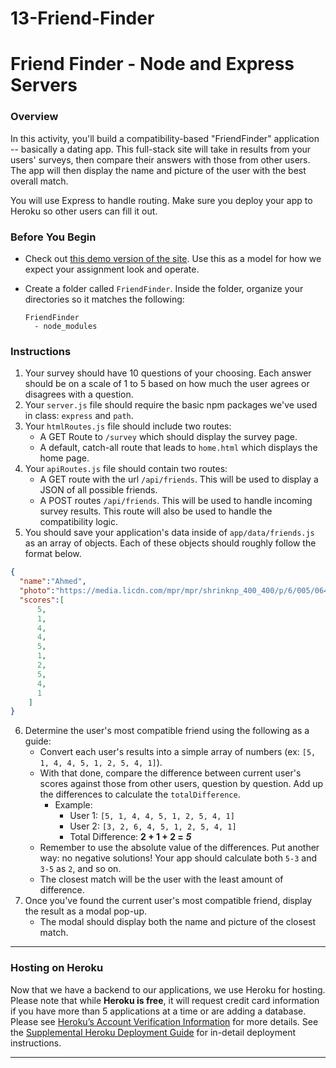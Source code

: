 # 13-Friend-Finder

# Friend Finder - Node and Express Servers
### Overview
In this activity, you'll build a compatibility-based "FriendFinder" application -- basically a dating app. This full-stack site will take in results from your users' surveys, then compare their answers with those from other users. The app will then display the name and picture of the user with the best overall match.

You will use Express to handle routing. Make sure you deploy your app to Heroku so other users can fill it out.


### Before You Begin
* Check out [this demo version of the site](https://friend-finder-fsf.herokuapp.com/). Use this as a model for how we expect your assignment look and operate.
* Create a folder called `FriendFinder`. Inside the folder, organize your directories so it matches the following:

  ```
  FriendFinder
    - node_modules
  ```

### Instructions
1. Your survey should have 10 questions of your choosing. Each answer should be on a scale of 1 to 5 based on how much the user agrees or disagrees with a question.
2. Your `server.js` file should require the basic npm packages we've used in class: `express` and `path`.
3. Your `htmlRoutes.js` file should include two routes:
   * A GET Route to `/survey` which should display the survey page.
   * A default, catch-all route that leads to `home.html` which displays the home page.
4. Your `apiRoutes.js` file should contain two routes:
   * A GET route with the url `/api/friends`. This will be used to display a JSON of all possible friends.
   * A POST routes `/api/friends`. This will be used to handle incoming survey results. This route will also be used to handle the compatibility logic.
5. You should save your application's data inside of `app/data/friends.js` as an array of objects. Each of these objects should roughly follow the format below.
```json
{
  "name":"Ahmed",
  "photo":"https://media.licdn.com/mpr/mpr/shrinknp_400_400/p/6/005/064/1bd/3435aa3.jpg",
  "scores":[
      5,
      1,
      4,
      4,
      5,
      1,
      2,
      5,
      4,
      1
    ]
}
```
6. Determine the user's most compatible friend using the following as a guide:
   * Convert each user's results into a simple array of numbers (ex: `[5, 1, 4, 4, 5, 1, 2, 5, 4, 1]`).
   * With that done, compare the difference between current user's scores against those from other users, question by question. Add up the differences to calculate the `totalDifference`.
     * Example:
       * User 1: `[5, 1, 4, 4, 5, 1, 2, 5, 4, 1]`
       * User 2: `[3, 2, 6, 4, 5, 1, 2, 5, 4, 1]`
       * Total Difference: **2 + 1 + 2 =** **_5_**
   * Remember to use the absolute value of the differences. Put another way: no negative solutions! Your app should calculate both `5-3` and `3-5` as `2`, and so on.
   * The closest match will be the user with the least amount of difference.
7. Once you've found the current user's most compatible friend, display the result as a modal pop-up.
   * The modal should display both the name and picture of the closest match.
- - -

### Hosting on Heroku
Now that we have a backend to our applications, we use Heroku for hosting. Please note that while **Heroku is free**, it will request credit card information if you have more than 5 applications at a time or are adding a database.
Please see [Heroku’s Account Verification Information](https://devcenter.heroku.com/articles/account-verification) for more details.
See the [Supplemental Heroku Deployment Guide](../../03-Supplemental/HerokuGuide.md) for in-detail deployment instructions.
- - -